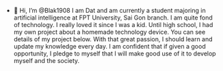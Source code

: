 - 👋 Hi, I’m @Blak1908
 I am Dat and am currently a student majoring in artificial intelligence at FPT University, Sai Gon branch. 
 I am quite fond of technology. I really loved it since I was a kid. Until high school, I had my own project about a homemade technology device. 
 You can see details of my project below. With that great passion, I should learn and update my knowledge every day. 
 I am confident that if given a good opportunity, I pledge to myself that I will make good use of it to develop myself and the society.
<!---
Blak1908/Blak1908 is a ✨ special ✨ repository because its `README.md` (this file) appears on your GitHub profile.
You can click the Preview link to take a look at your changes.
--->
